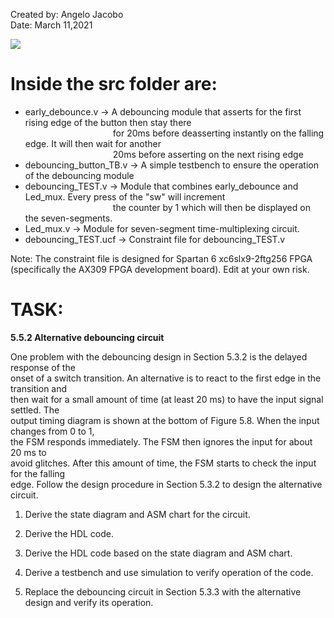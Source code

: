 Created by: Angelo Jacobo     
Date: March 11,2021   

[![]( https://user-images.githubusercontent.com/87559347/126060493-26455adf-48cc-4cc9-8f18-987e7b9db794.png)](https://youtu.be/VW4xJ2KWsTc )

# Inside the src folder are:   
* early_debounce.v -> A debouncing module that asserts for the first rising edge of the button then stay there  
&emsp;&emsp;&emsp;&emsp;&emsp;&emsp;&emsp;&emsp;&emsp;&emsp;for 20ms before deasserting instantly on the falling edge. It will then wait for another  
&emsp;&emsp;&emsp;&emsp;&emsp;&emsp;&emsp;&emsp;&emsp;&emsp;20ms before asserting on the next rising edge
* debouncing_button_TB.v -> A simple testbench to ensure the operation of the debouncing module
* debouncing_TEST.v -> Module that combines early_debounce and Led_mux. Every press of the "sw" will increment  
&emsp;&emsp;&emsp;&emsp;&emsp;&emsp;&emsp;&emsp;&emsp;&emsp;the counter by 1 which will then be displayed on the seven-segments.
* Led_mux.v -> Module for seven-segment time-multiplexing circuit.
* debouncing_TEST.ucf -> Constraint file for debouncing_TEST.v

Note: The constraint file is designed for Spartan 6 xc6slx9-2ftg256 FPGA (specifically the AX309 FPGA development board). Edit at your own risk.


# TASK:  
**5.5.2 Alternative debouncing circuit**

One problem with the debouncing design in Section 5.3.2 is the delayed response of the  
onset of a switch transition. An alternative is to react to the first edge in the transition and  
then wait for a small amount of time (at least 20 ms) to have the input signal settled. The  
output timing diagram is shown at the bottom of Figure 5.8. When the input changes from 0 to 1,  
the FSM responds immediately. The FSM then ignores the input for about 20 ms to  
avoid glitches. After this amount of time, the FSM starts to check the input for the falling  
edge. Follow the design procedure in Section 5.3.2 to design the alternative circuit.  

1. Derive the state diagram and ASM chart for the circuit.

2. Derive the HDL code.

3. Derive the HDL code based on the state diagram and ASM chart.

4. Derive a testbench and use simulation to verify operation of the code.

5. Replace the debouncing circuit in Section 5.3.3 with the alternative design and verify
its operation. 


